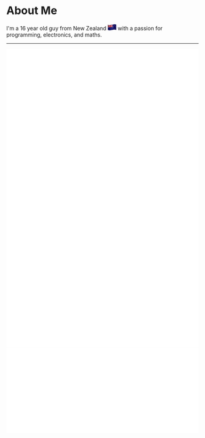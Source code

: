 # About Me

I'm a 16 year old guy from New Zealand <img src="/nz-flag.png" alt="NZ Flag" height="16"> with a passion for programming, electronics, and maths.

------

<img src="/interests.svg" align="left">
<img src="/future-projects.svg" align="right">

<div align="center">
  <img src="/spacer.svg">
  <img src="/tools.svg">
</div>
